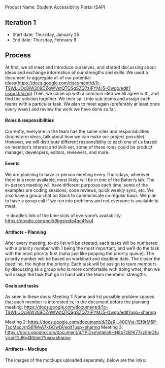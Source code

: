 Product Name: Student Accessibility Portal (SAP)

## Iteration 1
 * Start date: Thursday, January 25
 * End date: Thursday, February 8

## Process
At first, we all meet and introduce ourselves, and started discussing about ideas and exchange information of our strengths and skills. We used a document to aggregate all of our potential ideas(https://docs.google.com/document/d/1c-T9WLUOcBiW209DZqWVstQTQSgSZQ7ziPYMJ5-Owgo/edit?usp=sharing).Then, we came up with a common idea we all agree with, and find the solution together. We then split into sub teams and assign each teams with a particular task. We plan to meet again (preferably at least once every week) and review the work we have done so far.

#### Roles & responsibilities
Currently, everyone in the team has the same roles and responsibilities (brainstorm ideas, talk about how we can make our project possible). However, we will distribute different responsibility to each one of us based on member’s interest and skill-set, some of these roles could be product manager, developers, editors, reviewers, and more.

#### Events
We are planning to have in-person meeting every Thursdays, wherever there is a room available, most likely will be in one of the Bahen’s lab. The in-person meeting will have different purposes each time, some of the examples are coding sessions, code reviews, quick weekly sync, etc. We also have a group chat on Slack to communicate on regular basis. We plan to have a group call if we run into problems and not everyone is available to meet.

-> doodle’s link of the time slots of everyone’s availability: https://doodle.com/poll/9bgsrqda4qc4fvk4

#### Artifacts - Planning
After every meeting, to-do list will be created, each tasks will be numbered with a priority number with 1 being the most important, and we’ll do the task with the most priority first (haha just like popping the priority queue). The priority number will be based on workload and deadline date. The closer the deadline, the higher the priority. Each task will be assign to team members by discussing as a group who is more comfortable with doing what, then we will assign the task that go in hand with the team members’ strengths.

#### Goals and tasks
As seen in these docs:
Meeting 1:
Name and list possible problem spaces that each member is interested in, in the document before the planning meeting: https://docs.google.com/document/d/1c-T9WLUOcBiW209DZqWVstQTQSgSZQ7ziPYMJ5-Owgo/edit?usp=sharing

Meeting 2:
https://docs.google.com/document/d/1ZeR-_40CVxj-1Sf9rM5P-TsoMacJrhS6fMyA7kGOwDI/edit?usp=sharing
Meeting 3:
https://docs.google.com/document/d/1PlDxmotpiIa8HH8o7zB1K77sz9IeQfuyrudF2JKy4RI/edit?usp=sharing

#### Artifacts  - Mockups

 The images of the mockups uploaded separately, below are the links:
